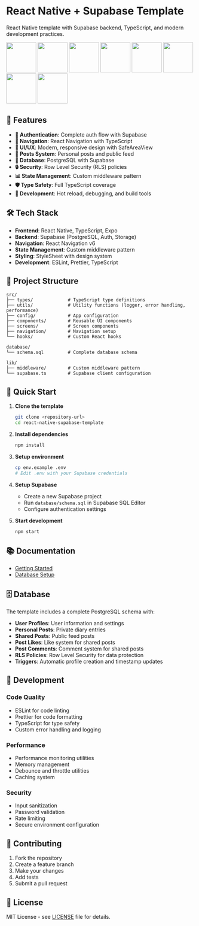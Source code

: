 # React Native + Supabase Template

 React Native template with Supabase backend, TypeScript, and modern development practices.
 
<img src="https://github.com/user-attachments/assets/d1747c5e-da1b-4118-9ae4-1e0b952e0d6a" width="80" />
<img src="https://github.com/user-attachments/assets/6ed5b4f9-7abb-4d16-89b6-b9ffe120706b" width="80" />
<img src="https://github.com/user-attachments/assets/b0549796-54cc-41f2-916c-28ee288f0616" width="80" />
<img src="https://github.com/user-attachments/assets/22215693-69e9-4bc5-bbc1-c77e43a0a43f" width="80" />
<img src="https://github.com/user-attachments/assets/eff43354-fe5b-4c4a-bbf6-0bc2cb3968d7" width="80" />
<img src="https://github.com/user-attachments/assets/5b1bc62a-7acd-4149-884b-fd031e94732a" width="80" />
<img src="https://github.com/user-attachments/assets/607c2038-631e-4350-83c8-c7552eecd52f" width="80" />
<img src="https://github.com/user-attachments/assets/b5eca834-e55d-419f-a53d-c90164cb6ed5" width="80" />

## 🚀 Features

- **🔐 Authentication**: Complete auth flow with Supabase
- **📱 Navigation**: React Navigation with TypeScript
- **🎨 UI/UX**: Modern, responsive design with SafeAreaView
- **📝 Posts System**: Personal posts and public feed
- **💾 Database**: PostgreSQL with Supabase
- **🔒 Security**: Row Level Security (RLS) policies
- **📊 State Management**: Custom middleware pattern
- **🛡️ Type Safety**: Full TypeScript coverage
- **🔧 Development**: Hot reload, debugging, and build tools

## 🛠️ Tech Stack

- **Frontend**: React Native, TypeScript, Expo
- **Backend**: Supabase (PostgreSQL, Auth, Storage)
- **Navigation**: React Navigation v6
- **State Management**: Custom middleware pattern
- **Styling**: StyleSheet with design system
- **Development**: ESLint, Prettier, TypeScript

## 📁 Project Structure

```
src/
├── types/             # TypeScript type definitions
├── utils/             # Utility functions (logger, error handling, performance)
├── config/            # App configuration
├── components/        # Reusable UI components
├── screens/           # Screen components
├── navigation/        # Navigation setup
└── hooks/             # Custom React hooks

database/
└── schema.sql         # Complete database schema

lib/
├── middleware/        # Custom middleware pattern
└── supabase.ts        # Supabase client configuration
```

## 🚀 Quick Start

1. **Clone the template**

   ```bash
   git clone <repository-url>
   cd react-native-supabase-template
   ```

2. **Install dependencies**

   ```bash
   npm install
   ```

3. **Setup environment**

   ```bash
   cp env.example .env
   # Edit .env with your Supabase credentials
   ```

4. **Setup Supabase**

   - Create a new Supabase project
   - Run `database/schema.sql` in Supabase SQL Editor
   - Configure authentication settings

5. **Start development**
   ```bash
   npm start
   ```

## 📚 Documentation

- [Getting Started](./docs/development/getting-started.md)
- [Database Setup](./docs/database/setup.md)

## 🗄️ Database

The template includes a complete PostgreSQL schema with:

- **User Profiles**: User information and settings
- **Personal Posts**: Private diary entries
- **Shared Posts**: Public feed posts
- **Post Likes**: Like system for shared posts
- **Post Comments**: Comment system for shared posts
- **RLS Policies**: Row Level Security for data protection
- **Triggers**: Automatic profile creation and timestamp updates

## 🔧 Development

### Code Quality

- ESLint for code linting
- Prettier for code formatting
- TypeScript for type safety
- Custom error handling and logging

### Performance

- Performance monitoring utilities
- Memory management
- Debounce and throttle utilities
- Caching system

### Security

- Input sanitization
- Password validation
- Rate limiting
- Secure environment configuration

## 🤝 Contributing

1. Fork the repository
2. Create a feature branch
3. Make your changes
4. Add tests
5. Submit a pull request

## 📄 License

MIT License - see [LICENSE](LICENSE) file for details.
